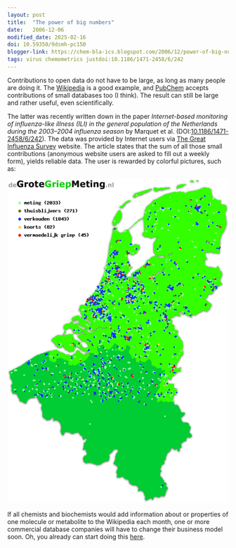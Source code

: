 ```yaml
---
layout: post
title:  "The power of big numbers"
date:   2006-12-06
modified_date: 2025-02-16
doi: 10.59350/9dsmh-pc150
blogger-link: https://chem-bla-ics.blogspot.com/2006/12/power-of-big-numbers.html
tags: virus chemometrics justdoi:10.1186/1471-2458/6/242
---
```


Contributions to open data do not have to be large, as long as many people are doing it. The
[Wikipedia](http://wikipedia.org/) is a good example, and [PubChem](http://pubchem.ncbi.nlm.nih.gov/)
accepts contributions of small databases too (I think). The result can still be large and rather useful, even scientifically.

The latter was recently written down in the paper *Internet-based monitoring of influenza-like illness (ILI) in the general
population of the Netherlands during the 2003–2004 influenza season* by Marquet et al. (DOI:[10.1186/1471-2458/6/242](https://doi.org/10.1186/1471-2458/6/242)).
The data was provided by Internet users via [The Great Influenza Survey](http://www.degrotegriepmeting.nl/) website. The article states that
the sum of all those small contributions (anonymous website users are asked to fill out a weekly form), yields reliable data. The user is
rewarded by colorful pictures, such as:

![](/assets/images/alles_2006-12-06.png)

If all chemists and biochemists would add information about or properties of one molecule or metabolite to the Wikipedia each month,
one or more commercial database companies will have to change their business model soon. Oh, you already can start doing this
[here](http://en.wikipedia.org/wiki/Portal:Chemistry).

